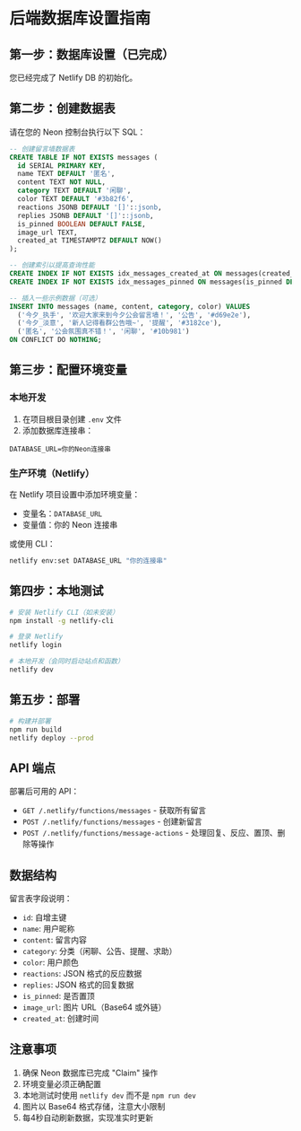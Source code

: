 # 后端数据库设置指南

## 第一步：数据库设置（已完成）
您已经完成了 Netlify DB 的初始化。

## 第二步：创建数据表
请在您的 Neon 控制台执行以下 SQL：

```sql
-- 创建留言墙数据表
CREATE TABLE IF NOT EXISTS messages (
  id SERIAL PRIMARY KEY,
  name TEXT DEFAULT '匿名',
  content TEXT NOT NULL,
  category TEXT DEFAULT '闲聊',
  color TEXT DEFAULT '#3b82f6',
  reactions JSONB DEFAULT '[]'::jsonb,
  replies JSONB DEFAULT '[]'::jsonb,
  is_pinned BOOLEAN DEFAULT FALSE,
  image_url TEXT,
  created_at TIMESTAMPTZ DEFAULT NOW()
);

-- 创建索引以提高查询性能
CREATE INDEX IF NOT EXISTS idx_messages_created_at ON messages(created_at DESC);
CREATE INDEX IF NOT EXISTS idx_messages_pinned ON messages(is_pinned DESC, created_at DESC);

-- 插入一些示例数据（可选）
INSERT INTO messages (name, content, category, color) VALUES
  ('今夕_执手', '欢迎大家来到今夕公会留言墙！', '公告', '#d69e2e'),
  ('今夕_淡意', '新人记得看群公告哦~', '提醒', '#3182ce'),
  ('匿名', '公会氛围真不错！', '闲聊', '#10b981')
ON CONFLICT DO NOTHING;
```

## 第三步：配置环境变量

### 本地开发
1. 在项目根目录创建 `.env` 文件
2. 添加数据库连接串：
```
DATABASE_URL=你的Neon连接串
```

### 生产环境（Netlify）
在 Netlify 项目设置中添加环境变量：
- 变量名：`DATABASE_URL`
- 变量值：你的 Neon 连接串

或使用 CLI：
```bash
netlify env:set DATABASE_URL "你的连接串"
```

## 第四步：本地测试
```bash
# 安装 Netlify CLI（如未安装）
npm install -g netlify-cli

# 登录 Netlify
netlify login

# 本地开发（会同时启动站点和函数）
netlify dev
```

## 第五步：部署
```bash
# 构建并部署
npm run build
netlify deploy --prod
```

## API 端点
部署后可用的 API：
- `GET /.netlify/functions/messages` - 获取所有留言
- `POST /.netlify/functions/messages` - 创建新留言
- `POST /.netlify/functions/message-actions` - 处理回复、反应、置顶、删除等操作

## 数据结构
留言表字段说明：
- `id`: 自增主键
- `name`: 用户昵称
- `content`: 留言内容
- `category`: 分类（闲聊、公告、提醒、求助）
- `color`: 用户颜色
- `reactions`: JSON 格式的反应数据
- `replies`: JSON 格式的回复数据
- `is_pinned`: 是否置顶
- `image_url`: 图片 URL（Base64 或外链）
- `created_at`: 创建时间

## 注意事项
1. 确保 Neon 数据库已完成 "Claim" 操作
2. 环境变量必须正确配置
3. 本地测试时使用 `netlify dev` 而不是 `npm run dev`
4. 图片以 Base64 格式存储，注意大小限制
5. 每4秒自动刷新数据，实现准实时更新

